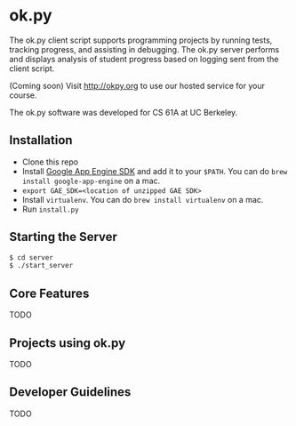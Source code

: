 ok.py
=====

The ok.py client script supports programming projects by running tests, tracking
progress, and assisting in debugging. The ok.py server performs and displays
analysis of student progress based on logging sent from the client script.

(Coming soon) Visit http://okpy.org to use our hosted service for your course.

The ok.py software was developed for CS 61A at UC Berkeley.

Installation
-------------
* Clone this repo
* Install [Google App Engine SDK](https://developers.google.com/appengine/downloads) and add it to your `$PATH`. You can do `brew install google-app-engine` on a mac.
* `export GAE_SDK=<location of unzipped GAE SDK>`
* Install `virtualenv`. You can do `brew install virtualenv` on a mac.
* Run `install.py`


Starting the Server
-------------
```bash
$ cd server
$ ./start_server
```
Core Features
-------------

TODO

Projects using ok.py
--------------------

TODO

Developer Guidelines
--------------------

TODO
